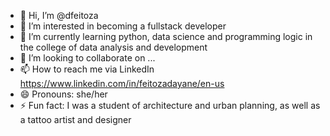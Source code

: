 - 👋 Hi, I’m @dfeitoza
- 👀 I’m interested in becoming a fullstack developer
- 🌱 I’m currently learning python, data science and programming logic in the college of data analysis and development
- 💞️ I’m looking to collaborate on ...
- 📫 How to reach me via LinkedIn https://www.linkedin.com/in/feitozadayane/en-us
- 😄 Pronouns: she/her
- ⚡ Fun fact: I was a student of architecture and urban planning, as well as a tattoo artist and designer

<!---
dfeitoza/dfeitoza is a ✨ special ✨ repository because its `README.md` (this file) appears on your GitHub profile.
You can click the Preview link to take a look at your changes.
--->
